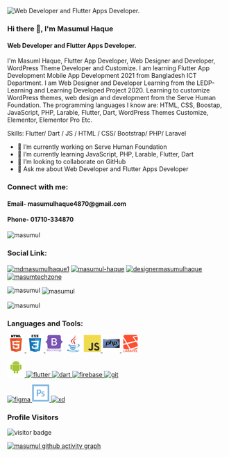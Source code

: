 ![Web Developer and Flutter Apps Developer.](https://media-exp1.licdn.com/dms/image/C5616AQFYzgDrFyr7_A/profile-displaybackgroundimage-shrink_350_1400/0/1646552240074?e=1652313600&v=beta&t=LTotFPg6__KYrIKuTMBNrMLPerXwigVAcSNCiIg6BVo)

### Hi there 👋, I'm Masumul Haque
#### Web Developer and Flutter Apps Developer.


I'm Masuml Haque, Flutter App Developer, Web Designer and Developer, WordPress Theme Developer and Customize. I am learning Flutter App Development Mobile App Development 2021 from Bangladesh ICT Department. I am Web Designer and Developer Learning from the LEDP-Learning and Learning Developed Project 2020. 
Learning to customize WordPress themes, web design and development from the Serve Human Foundation. The programming languages ​​I know are: HTML, CSS, Boostap, JavaScript, PHP, Larable, Flutter, Dart, WordPress Themes Customize, Elementor, Elementor Pro Etc.

Skills: Flutter/ Dart / JS / HTML / CSS/ Bootstrap/ PHP/ Laravel

- 🔭 I’m currently working on Serve Human Foundation 
- 🌱 I’m currently learning JavaScript, PHP, Larable, Flutter, Dart 
- 👯 I’m looking to collaborate on GitHub 
- 💬 Ask me about Web Developer and Flutter Apps Developer 

<h3 align="left">Connect with me:</h3>
<p align="left"> 
  <h4>Email- masumulhaque4870@gmail.com</h4>
  <h4>Phone- 01710-334870</h4>
</p>

<p align="left"> <img src="https://komarev.com/ghpvc/?username=masumul&label=Profile%20views&color=0e75b6&style=flat" alt="masumul" /> </p>

<h3 align="left">Social Link:</h3>
<p align="left">
<a href="https://twitter.com/mdmasumulhaque1" target="blank"><img align="center" src="https://raw.githubusercontent.com/rahuldkjain/github-profile-readme-generator/master/src/images/icons/Social/twitter.svg" alt="mdmasumulhaque1" height="30" width="40" /></a>
<a href="https://linkedin.com/in/masumul-haque" target="blank"><img align="center" src="https://raw.githubusercontent.com/rahuldkjain/github-profile-readme-generator/master/src/images/icons/Social/linked-in-alt.svg" alt="masumul-haque" height="30" width="40" /></a>
<a href="https://fb.com/designermasumulhaque" target="blank"><img align="center" src="https://raw.githubusercontent.com/rahuldkjain/github-profile-readme-generator/master/src/images/icons/Social/facebook.svg" alt="designermasumulhaque" height="30" width="40" /></a>
<a href="https://www.youtube.com/c/masumtechzone" target="blank"><img align="center" src="https://raw.githubusercontent.com/rahuldkjain/github-profile-readme-generator/master/src/images/icons/Social/youtube.svg" alt="masumtechzone" height="30" width="40" /></a>
</p>

<p><img align="left" src="https://github-readme-stats.vercel.app/api/top-langs?username=masumul&show_icons=true&locale=en&layout=compact" alt="masumul" /></p>

<p>&nbsp;<img align="center" src="https://github-readme-stats.vercel.app/api?username=masumul&show_icons=true&locale=en" alt="masumul" /></p>

<p><img align="center" src="https://github-readme-streak-stats.herokuapp.com/?user=masumul&" alt="masumul" /></p>


<h3 align="left">Languages and Tools:</h3>
<p align="left">
<a href="https://www.w3.org/html/" target="_blank" rel="noreferrer"> <img src="https://raw.githubusercontent.com/devicons/devicon/master/icons/html5/html5-original-wordmark.svg" alt="html5" width="40" height="40"/> </a> <a href="https://www.w3schools.com/css/" target="_blank" rel="noreferrer"> <img src="https://raw.githubusercontent.com/devicons/devicon/master/icons/css3/css3-original-wordmark.svg" alt="css3" width="40" height="40"/> </a> <a href="https://getbootstrap.com" target="_blank" rel="noreferrer"> <img src="https://raw.githubusercontent.com/devicons/devicon/master/icons/bootstrap/bootstrap-plain-wordmark.svg" alt="bootstrap" width="40" height="40"/></a> <a href="https://www.java.com" target="_blank" rel="noreferrer"> <img src="https://raw.githubusercontent.com/devicons/devicon/master/icons/java/java-original.svg" alt="java" width="40" height="40"/></a> <a href="https://developer.mozilla.org/en-US/docs/Web/JavaScript" target="_blank" rel="noreferrer"> <img src="https://raw.githubusercontent.com/devicons/devicon/master/icons/javascript/javascript-original.svg" alt="javascript" width="40" height="40"/> </a> <a href="https://www.php.net" target="_blank" rel="noreferrer"> <img src="https://raw.githubusercontent.com/devicons/devicon/master/icons/php/php-original.svg" alt="php" width="40" height="40"/> </a><a href="https://laravel.com/" target="_blank" rel="noreferrer"> <img src="https://raw.githubusercontent.com/devicons/devicon/master/icons/laravel/laravel-plain-wordmark.svg" alt="laravel" width="40" height="40"/> </a>
  
<a href="https://developer.android.com" target="_blank" rel="noreferrer"> <img src="https://raw.githubusercontent.com/devicons/devicon/master/icons/android/android-original-wordmark.svg" alt="android" width="40" height="40"/> </a> <a href="https://flutter.dev" target="_blank" rel="noreferrer"> <img src="https://www.vectorlogo.zone/logos/flutterio/flutterio-icon.svg" alt="flutter" width="40" height="40"/> <a href="https://dart.dev" target="_blank" rel="noreferrer"> <img src="https://www.vectorlogo.zone/logos/dartlang/dartlang-icon.svg" alt="dart" width="40" height="40"/> </a> <a href="https://firebase.google.com/" target="_blank" rel="noreferrer"> <img src="https://www.vectorlogo.zone/logos/firebase/firebase-icon.svg" alt="firebase" width="40" height="40"/> </a>  </a> <a href="https://git-scm.com/" target="_blank" rel="noreferrer"> <img src="https://www.vectorlogo.zone/logos/git-scm/git-scm-icon.svg" alt="git" width="40" height="40"/> </a>
  
 <a href="https://www.figma.com/" target="_blank" rel="noreferrer"> <img src="https://www.vectorlogo.zone/logos/figma/figma-icon.svg" alt="figma" width="40" height="40"/> </a>    <a href="https://www.photoshop.com/en" target="_blank" rel="noreferrer"> <img src="https://raw.githubusercontent.com/devicons/devicon/master/icons/photoshop/photoshop-line.svg" alt="photoshop" width="40" height="40"/> </a>  <a href="https://www.adobe.com/products/xd.html" target="_blank" rel="noreferrer"> <img src="https://cdn.worldvectorlogo.com/logos/adobe-xd.svg" alt="xd" width="40" height="40"/> </a> </p>


### Profile Visitors 
![visitor badge](https://visitor-badge.glitch.me/badge?page_id=masumul.visitor-badge&left_color=blue&right_color=yellow)
<br />

[![masumul github activity graph](https://activity-graph.herokuapp.com/graph?username=masumul&bg_color=ffffff&color=777777&line=ff5200&point=1adbce&area=true&hide_border=true)](https://github.com/masumul/github-readme-activity-graph)
